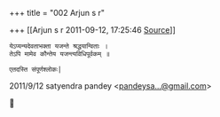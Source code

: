 +++
title = "002 Arjun s r"

+++
[[Arjun s r	2011-09-12, 17:25:46 [Source](https://groups.google.com/g/bvparishat/c/co6xPJZPWgc)]]



    येऽप्यन्यदेवताभक्ता यजन्ते श्रद्धयान्विताः ।
    तेऽपि मामेव कौन्तेय यजन्त्यविधिपूर्वकम् ॥

    एतदस्ति संपूर्णश्लोकः|

  
  

2011/9/12 satyendra pandey \<[pandeysa...@gmail.com]()\>



